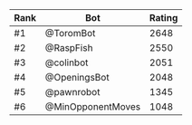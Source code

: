Rank|Bot|Rating
---|---|---
#1|@ToromBot|2648
#2|@RaspFish|2550
#3|@colinbot|2051
#4|@OpeningsBot|2048
#5|@pawnrobot|1345
#6|@MinOpponentMoves|1048
